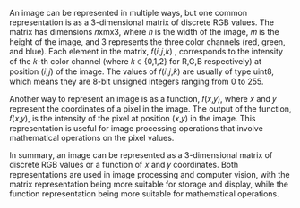 An image can be represented in multiple ways, but one common representation is as a 3-dimensional matrix of discrete RGB values. The matrix has dimensions 𝑛xmx3, where 𝑛 is the width of the image, 𝑚 is the height of the image, and 3 represents the three color channels (red, green, and blue). Each element in the matrix, 𝑓(𝑖,𝑗,𝑘) , corresponds to the intensity of the 𝑘-th color channel (where 𝑘 ∈ {0,1,2} for R,G,B respectively) at position (𝑖,𝑗) of the image. The values of 𝑓(𝑖,𝑗,𝑘) are usually of type uint8, which means they are 8-bit unsigned integers ranging from 0 to 255.

Another way to represent an image is as a function, 𝑓(𝑥,𝑦), where 𝑥 and 𝑦 represent the coordinates of a pixel in the image. The output of the function, 𝑓(𝑥,𝑦), is the intensity of the pixel at position (𝑥,𝑦) in the image. This representation is useful for image processing operations that involve mathematical operations on the pixel values.

In summary, an image can be represented as a 3-dimensional matrix of discrete RGB values or a function of 𝑥 and 𝑦 coordinates. Both representations are used in image processing and computer vision, with the matrix representation being more suitable for storage and display, while the function representation being more suitable for mathematical operations.